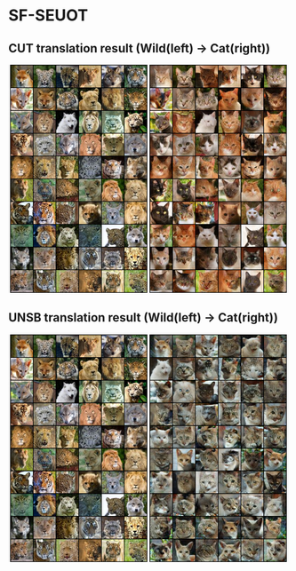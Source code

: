 # SF-SEUOT

## CUT translation result (Wild(left) $\rightarrow$ Cat(right))
<p align="middle">
  <img src="w2c_src_cut.png" width="49%" />
  <img src="w2c_generated_cut.png" width="49%" /> 
</p>

## UNSB translation result (Wild(left) $\rightarrow$ Cat(right))
<p align="middle">
  <img src="w2c_src_cut.png" width="49%" />
  <img src="w2c_generated_unsb.png" width="49%" /> 
</p>
